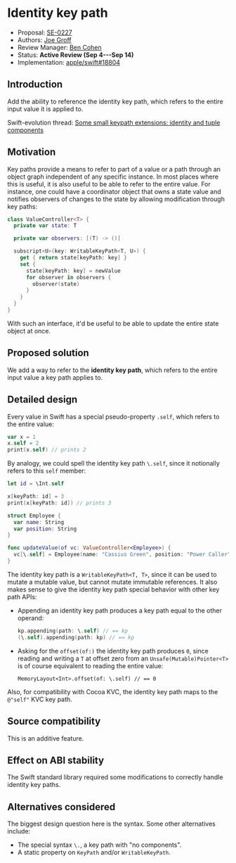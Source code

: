 # Identity key path

* Proposal: [SE-0227](0227-identity-keypath.md)
* Authors: [Joe Groff](https://github.com/jckarter)
* Review Manager: [Ben Cohen](https://github.com/airspeedswift)
* Status: **Active Review (Sep 4---Sep 14)**
* Implementation: [apple/swift#18804](https://github.com/apple/swift/pull/18804)

## Introduction

Add the ability to reference the identity key path, which refers to the entire
input value it is applied to.

Swift-evolution thread: [Some small keypath extensions: identity and tuple components](https://forums.swift.org/t/some-small-keypath-extensions-identity-and-tuple-components/13729)

## Motivation

Key paths provide a means to refer to part of a value or a path through an
object graph independent of any specific instance. In most places where this
is useful, it is also useful to be able to refer to the entire value.
For instance, one could have a coordinator object that owns a state value and
notifies observers of changes to the state by allowing modification through
key paths:

```swift
class ValueController<T> {
  private var state: T

  private var observers: [(T) -> ()]

  subscript<U>(key: WritableKeyPath<T, U>) {
    get { return state[keyPath: key] }
    set {
      state[keyPath: key] = newValue
      for observer in observers {
        observer(state)
      }
    }
  }
}
```

With such an interface, it'd be useful to be able to update the entire state
object at once.

## Proposed solution

We add a way to refer to the **identity key path**, which refers to the entire
input value a key path applies to.

## Detailed design

Every value in Swift has a special pseudo-property `.self`, which refers to
the entire value:

```swift
var x = 1
x.self = 2
print(x.self) // prints 2
```

By analogy, we could spell the identity key path `\.self`, since it notionally
refers to this `self` member:

```swift
let id = \Int.self

x[keyPath: id] = 3
print(x[keyPath: id]) // prints 3

struct Employee {
  var name: String
  var position: String
}

func updateValue(of vc: ValueController<Employee>) {
  vc[\.self] = Employee(name: "Cassius Green", position: "Power Caller")
}
```

The identity key path is a `WritableKeyPath<T, T>`, since it can be used to
mutate a mutable value, but cannot mutate immutable references. It also
makes sense to give the identity key path special behavior with other
key path APIs:

- Appending an identity key path produces a key path equal to the other
  operand:

    ```swift
    kp.appending(path: \.self) // == kp
    (\.self).appending(path: kp) // == kp
    ```

- Asking for the `offset(of:)` the identity key path produces `0`, since
  reading and writing a `T` at offset zero from an `Unsafe(Mutable)Pointer<T>`
  is of course equivalent to reading the entire value:

    ```
    MemoryLayout<Int>.offset(of: \.self) // == 0
    ```

Also, for compatibility with Cocoa KVC, the identity key path maps to the
`@"self"` KVC key path.

## Source compatibility

This is an additive feature.

## Effect on ABI stability

The Swift standard library required some modifications to correctly handle
identity key paths.

## Alternatives considered

The biggest design question here is the syntax. Some other alternatives
include:

- The special syntax `\.`, a key path with "no components".
- A static property on `KeyPath` and/or `WritableKeyPath`.

